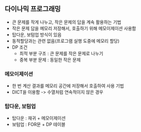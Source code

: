 ## 다이나믹 프로그래밍
- 큰 문제를 작게 나누고, 작은 문제의 답을 계속 활용하는 기법
- 작은 문제 답을 메모리 저장해서, 호출하기 위해 메모이제이션 사용함
- 탑다운, 보텀업 방식이 있음
- 동적할당과는 관련 없음(프로그램 실행 도중에 메모리 할당)
- DP 조건
    - 최적 부분 구조 : 큰 문제를 작은 문제로 나누기
    - 중복 부분 문제 : 동일한 작은 문제

### 메모이제이션
- 한 번 계산 결과를 메모리 공간에 저장해서 호출하여 사용 기법
- DICT을 이용함 -> 수열처럼 연속적이지 않은 경우

### 탑다운, 보텀업
- 탑다운 : 재귀 + 메모이제이션
- 보텀업 : FOR문 + DP 테이블


